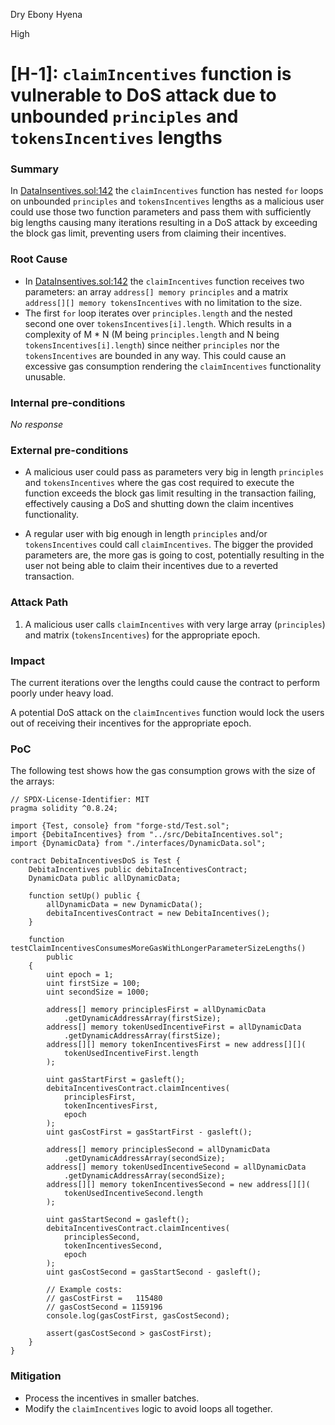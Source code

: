 Dry Ebony Hyena

High

# [H-1]:  `claimIncentives` function is vulnerable to DoS attack due to unbounded `principles` and `tokensIncentives` lengths

### Summary

In [DataInsentives.sol:142](https://github.com/sherlock-audit/2024-11-debita-finance-v3/blob/main/Debita-V3-Contracts/contracts/DebitaIncentives.sol??plain=1#L142) the `claimIncentives` function has nested `for` loops on unbounded `principles` and `tokensIncentives` lengths as a malicious user could use those two function parameters and pass them with sufficiently big lengths causing many iterations resulting in a DoS attack by exceeding the block gas limit, preventing users from claiming their incentives.

### Root Cause

- In [DataInsentives.sol:142](https://github.com/sherlock-audit/2024-11-debita-finance-v3/blob/main/Debita-V3-Contracts/contracts/DebitaIncentives.sol??plain=1#L142) the `claimIncentives` function receives two parameters: an array `address[] memory principles` and a matrix `address[][] memory tokensIncentives` with no limitation to the size.
- The first `for` loop iterates over `principles.length` and the nested second one over `tokensIncentives[i].length`. Which results in a complexity of M * N (M being `principles.length` and N being `tokensIncentives[i].length`) since neither `principles` nor the `tokensIncentives` are bounded in any way. This could cause an excessive gas consumption rendering the `claimIncentives` functionality unusable.

### Internal pre-conditions

_No response_

### External pre-conditions

- A malicious user could pass as parameters very big in length `principles` and `tokensIncentives` where the gas cost required to execute the function exceeds the block gas limit resulting in the transaction failing, effectively causing a DoS and shutting down the claim incentives functionality.


- A regular user with big enough in length `principles` and/or `tokensIncentives` could call `claimIncentives`. The bigger the provided parameters are, the more gas is going to cost, potentially resulting in the user not being able to claim their incentives due to a reverted transaction.

### Attack Path

1. A malicious user calls `claimIncentives` with very large array (`principles`) and matrix (`tokensIncentives`) for the appropriate epoch.

### Impact

The current iterations over the lengths could cause the contract to perform poorly under heavy load. 

A potential DoS attack on the  `claimIncentives` function would lock the users out of receiving their incentives for the appropriate epoch.

### PoC

The following test shows how the gas consumption grows with the size of the arrays:

```solidity
// SPDX-License-Identifier: MIT
pragma solidity ^0.8.24;

import {Test, console} from "forge-std/Test.sol";
import {DebitaIncentives} from "../src/DebitaIncentives.sol";
import {DynamicData} from "./interfaces/DynamicData.sol";

contract DebitaIncentivesDoS is Test {
    DebitaIncentives public debitaIncentivesContract;
    DynamicData public allDynamicData;

    function setUp() public {
        allDynamicData = new DynamicData();
        debitaIncentivesContract = new DebitaIncentives();
    }

    function testClaimIncentivesConsumesMoreGasWithLongerParameterSizeLengths()
        public
    {
        uint epoch = 1;
        uint firstSize = 100;
        uint secondSize = 1000;

        address[] memory principlesFirst = allDynamicData
            .getDynamicAddressArray(firstSize);
        address[] memory tokenUsedIncentiveFirst = allDynamicData
            .getDynamicAddressArray(firstSize);
        address[][] memory tokenIncentivesFirst = new address[][](
            tokenUsedIncentiveFirst.length
        );

        uint gasStartFirst = gasleft();
        debitaIncentivesContract.claimIncentives(
            principlesFirst,
            tokenIncentivesFirst,
            epoch
        );
        uint gasCostFirst = gasStartFirst - gasleft();

        address[] memory principlesSecond = allDynamicData
            .getDynamicAddressArray(secondSize);
        address[] memory tokenUsedIncentiveSecond = allDynamicData
            .getDynamicAddressArray(secondSize);
        address[][] memory tokenIncentivesSecond = new address[][](
            tokenUsedIncentiveSecond.length
        );

        uint gasStartSecond = gasleft();
        debitaIncentivesContract.claimIncentives(
            principlesSecond,
            tokenIncentivesSecond,
            epoch
        );
        uint gasCostSecond = gasStartSecond - gasleft();

        // Example costs:
        // gasCostFirst =   115480
        // gasCostSecond = 1159196
        console.log(gasCostFirst, gasCostSecond);

        assert(gasCostSecond > gasCostFirst);
    }
}
```

### Mitigation

- Process the incentives in smaller batches.
- Modify the  `claimIncentives` logic to avoid loops all together.